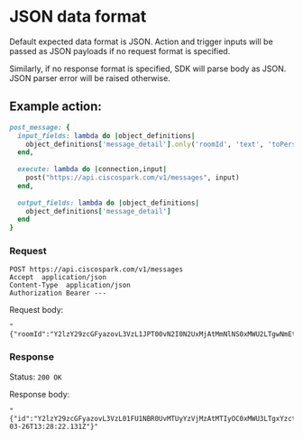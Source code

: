 # JSON data format

Default expected data format is JSON. Action and trigger inputs will be passed as JSON payloads if no request format is specified.

Similarly, if no response format is specified, SDK will parse body as JSON. JSON parser error will be raised otherwise.

## Example action:
```ruby
post_message: {
  input_fields: lambda do |object_definitions|
    object_definitions['message_detail'].only('roomId', 'text', 'toPersonEmail', 'toPersonId')
  end,
  
  execute: lambda do |connection,input|
    post("https://api.ciscospark.com/v1/messages", input)
  end,
  
  output_fields: lambda do |object_definitions|
    object_definitions['message_detail']
  end
}
```

### Request

```
POST https://api.ciscospark.com/v1/messages
Accept  application/json
Content-Type  application/json
Authorization Bearer ---
```

Request body:
```
"{"roomId":"Y2lzY29zcGFyazovL3VzL1JPT00vN2I0N2UxMjAtMmNlNS0xMWU2LTgwNmEtODcxN2MxNDgxM2Zm","text":"testing"}"
```

### Response

Status: `200 OK`

Response body:
```
"{"id":"Y2lzY29zcGFyazovL3VzL01FU1NBR0UvMTUyYzVjMzAtMTIyOC0xMWU3LTgxYzctNWYyZmJlNmUxZmYw","roomId":"Y2lzY29zcGFyazovL3VzL1JPT00vN2I0N2UxMjAtMmNlNS0xMWU2LTgwNmEtODcxN2MxNDgxM2Zm","roomType":"group","text":"testing","personId":"Y2lzY29zcGFyazovL3VzL1BFT1BMRS9mMmM2Y2NiNi0xYTc4LTQ3NzQtYjZjNC04OWI2YWE0ZTcxOWE","personEmail":"eeshan@workato.com","created":"2017-03-26T13:28:22.131Z"}"
```
